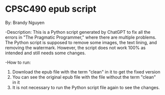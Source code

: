 # CPSC490 epub script
By: Brandy Nguyen

-Description:
This is a Python script generated by ChatGPT to fix all the errors in "The Pragmatic Programmer," where there are multiple problems. The Python script is supposed to remove some images, the text lining, and removing the watermark. However, the script does not work 100% as intended and still needs some changes.

-How to run:
1. Download the epub file with the term "clean" in it to get the fixed version
2. You can see the original epub file with the file without the term "clean" in it
3. It is not necessary to run the Python script file again to see the changes.
